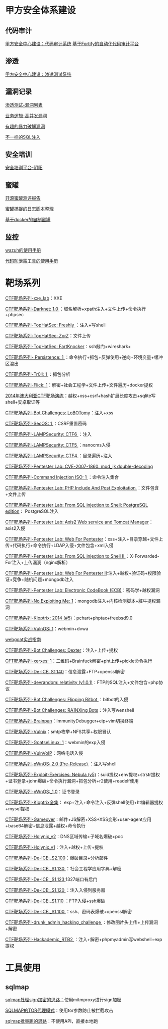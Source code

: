 # 甲方安全体系建设


## 代码审计
[甲方安全中心建设：代码审计系统](https://www.freebuf.com/sectool/176414.html)
[基于Fortify的自动化代码审计平台](https://www.freebuf.com/column/171653.html)

## 渗透
[甲方安全中心建设：渗透测试系统](https://www.freebuf.com/column/221910.html)

## 漏洞记录
[渗透测试-漏洞列表](https://www.freebuf.com/column/202051.html)

[业务逻辑-高并发漏洞](https://www.freebuf.com/column/197639.html)

[有趣的暴力破解漏洞](https://www.freebuf.com/column/221130.html)

[不一样的SQL注入](https://www.freebuf.com/column/221133.html)

## 安全培训
[安全培训平台-阴阳](https://www.freebuf.com/column/197619.html)

## 蜜罐
[开源蜜罐测评报告](https://www.freebuf.com/articles/paper/207739.html)

[蜜罐捕捉的日志脚本整理](https://www.freebuf.com/column/198683.html)

[基于docker的自制蜜罐](https://www.freebuf.com/column/199585.html)

## 监控

[wazuh的使用手册](https://www.freebuf.com/column/221576.html)

[代码防泄露工具的使用手册](https://www.freebuf.com/column/221588.html) 

# 靶场系列

[CTF靶场系列-xxe_lab](https://www.freebuf.com/column/221203.html)：XXE 

[CTF靶场系列-Darknet: 1.0 ](https://www.freebuf.com/column/220179.html)：域名解析+xpath注入+文件上传+命令执行+phpsec

[CTF靶场系列-TopHatSec: Freshly ](https://www.freebuf.com/column/220124.html)：注入+写shell

[CTF靶场系列-TopHatSec: ZorZ](https://www.freebuf.com/column/220082.html)：文件上传  

[CTF靶场系列-TopHatSec: FartKnocker](https://www.freebuf.com/column/217394.html)：ssh敲门+wireshark+ 

[CTF靶场系列- Persistence: 1 ](https://www.freebuf.com/column/215877.html)：命令执行+抓包+反弹使用+逆向+环境变量+缓冲区溢出

[CTF靶场系列-Tr0ll: 1 ](https://www.freebuf.com/column/215861.html)：抓包分析 

[CTF靶场系列-Flick: 1](https://www.freebuf.com/column/215860.html)：解密+社会工程学+文件上传+文件遍历+docker提权 


[2014年澳大利亚CTF靶场演练](https://www.freebuf.com/column/215851.html)：越权+xss+csrf+hash扩展长度攻击+sqlite写shell+安卓取证等

[CTF靶场系列-Bot Challenges: LoBOTomy](https://www.freebuf.com/column/211993.html)：注入+xss 

[CTF靶场系列-SecOS: 1 ](https://www.freebuf.com/column/211963.html)：CSRF重置密码

[CTF靶场系列-LAMPSecurity: CTF6 ](https://www.freebuf.com/column/211942.html)：注入

[CTF靶场系列-LAMPSecurity: CTF5 ](https://www.freebuf.com/column/211939.html)：nanocms入侵

[CTF靶场系列-LAMPSecurity: CTF4 ](https://www.freebuf.com/column/211927.html)：目录遍历+注入

[CTF靶场系列-Pentester Lab: CVE-2007-1860: mod_jk double-decoding](https://www.freebuf.com/column/211925.html) 

[CTF靶场系列-Command Injection ISO: 1 ](https://www.freebuf.com/column/211910.html)：命令注入集合

[CTF靶场系列-Pentester Lab: PHP Include And Post Exploitation ](https://www.freebuf.com/column/211909.html)：文件包含+文件上传

[CTF靶场系列-Pentester Lab: From SQL injection to Shell: PostgreSQL edition](https://www.freebuf.com/column/211883.html)： PostgreSQL注入

[CTF靶场系列-Pentester Lab: Axis2 Web service and Tomcat Manager](https://www.freebuf.com/column/211866.html)：axis2入侵 

[CTF靶场系列-Pentester Lab: Web For Pentester](https://www.freebuf.com/column/211863.html)：xss+注入+目录穿越+文件上传+代码执行+命令执行+LDAP入侵+文件包含+xml入侵

[CTF靶场系列-Pentester Lab: From SQL injection to Shell II ](https://www.freebuf.com/column/211850.html)：X-Forwarded-For注入+上传漏洞（nginx解析）

[CTF靶场系列-Pentester Lab: Web For Pentester II](https://www.freebuf.com/column/211726.html):注入+越权+验证码+权限验证+竞争+随机问题+mongodb注入

[CTF靶场系列-Pentester Lab: Electronic CodeBook (ECB)](https://www.freebuf.com/column/211718.html)：密码学+越权漏洞

[CTF靶场系列-No Exploiting Me: 1](https://www.freebuf.com/column/211711.html)：mongodb注入+内核检测脚本+脏牛提权漏洞

[CTF靶场系列-Kioptrix: 2014 (#5)](https://www.freebuf.com/column/211565.html)：pchart+phptax+freebsd9.0

[CTF靶场系列-VulnOS: 1](https://www.freebuf.com/column/210558.html)：webmin+dvwa




[webgoat实战指南](https://www.freebuf.com/column/149807.html)

[CTF靶场系列-Bot Challenges: Dexter](https://www.freebuf.com/column/210550.html)：注入+上传+提权

[CFT靶场系列-xerxes: 1](https://www.freebuf.com/column/210474.html)：二维码+Brainfuck解密+pht上传+pickle命令执行 

[CTF靶场系列-De-ICE: S1.140](https://www.freebuf.com/column/210422.html)：信息泄露+FTP+openssl解密 

[CTF靶场系列-devrandom: relativity (v1.0.1)](https://www.freebuf.com/column/210311.html)：FTP的SQL注入+文件包含+php协议 

[CTF靶场系列-Bot Challenges: Flipping Bitbot ](https://www.freebuf.com/column/210309.html)：bitbot的入侵

[CTF靶场系列-Bot Challenges: RA1NXing Bots](https://www.freebuf.com/column/210302.html)：注入写wenshell

[CTF靶场系列-Brainpan](https://www.freebuf.com/column/210238.html)：ImmunityDebugger+eip+vim切换终端

[CTF靶场系列-Vulnix](https://www.freebuf.com/column/201667.html)：smtp枚举+NFS共享+权限冒认

[CTF靶场系列-GoatseLinux: 1](https://www.freebuf.com/column/200680.html)：webmin的exp入侵


[CTF靶场系列-VulnVoIP](https://www.freebuf.com/column/200655.html)：网络电话入侵 

[CTF靶场系列-pWnOS: 2.0 (Pre-Release) ](https://www.freebuf.com/column/200212.html)：注入写shell

[CTF靶场系列-Exploit-Exercises: Nebula (v5)](https://www.freebuf.com/column/199594.html)：suid提权+env提权+strstr提权+证书登录+john爆破+命令执行漏洞+抓包分析+r2使用+readelf使用


[CTF靶场系列-pWnOS:_1.0](https://www.freebuf.com/column/197836.html)：证书登录

[CTF靶场系列-Kioptrix全集](https://www.freebuf.com/column/197647.html)： exp+注入+命令注入+反弹shell使用+ht编辑器提权+mysql提权

[CTF靶场系列-Gameover](https://www.freebuf.com/column/197203.html)：邮件+JS解密+XSS+XSS变形+user-agent应用+base64解密+信息泄露+越权+命令执行

[CTF靶场系列-Holynix_v2](https://www.freebuf.com/column/197132.html)：DNS区域传输+子域名爆破+poc

[CTF靶场系列-Holynix_v1](https://www.freebuf.com/column/197121.html)：注入+越权+上传+提权

[CTF靶场系列-De-ICE:_S2.100](https://www.freebuf.com/column/196983.html)：爆破目录+分析邮件 

[CTF靶场系列-De-ICE:_S1.130 ](https://www.freebuf.com/column/196915.html)：社会工程学应用字典+解密

[CTF靶场系列-De-ICE:_S1.123 
](https://www.freebuf.com/column/196908.html) 1327端口有后门

[CTF靶场系列-De-ICE:_S1.120 
](https://www.freebuf.com/column/196887.html)：注入入侵到服务器

[CTF靶场系列-De-ICE:_S1.110 
](https://www.freebuf.com/column/196837.html)：FTP入侵+ssh爆破

[CTF靶场系列-De-ICE:_S1.100 
](https://www.freebuf.com/column/196777.html)：ssh、密码表爆破+openssl解密

[CTF靶场系列-drunk_admin_hacking_challenge
](https://www.freebuf.com/column/196648.html)：修改图片头上传+上传漏洞+解密

[CTF靶场系列-Hackademic_RTB2 ](https://www.freebuf.com/column/196564.html)：注入+解密+phpmyadmin写webshell+exp提权


# 工具使用
## sqlmap

[sqlmap处理sign加密的思路：](https://www.freebuf.com/column/171405.html)使用mitmproxy进行sign加密

[SQLMAP的TOR代理模式](https://www.freebuf.com/column/171981.html)：使用tor参数防止被拦截攻击

[sqlmap批量跑的思路](https://www.freebuf.com/column/201164.html)：不使用API，直接本地跑




